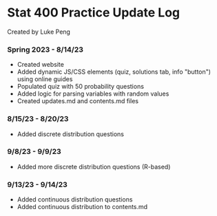 # Stat 400 Practice Update Log
Created by Luke Peng

### Spring 2023 - 8/14/23
- Created website
- Added dynamic JS/CSS elements (quiz, solutions tab, info "button") using online guides
- Populated quiz with 50 probability questions
- Added logic for parsing variables with random values
- Created updates.md and contents.md files

### 8/15/23 - 8/20/23
- Added discrete distribution questions

### 9/8/23 - 9/9/23
- Added more discrete distribution questions (R-based)

### 9/13/23 - 9/14/23
- Added continuous distribution questions
- Added continuous distribution to contents.md